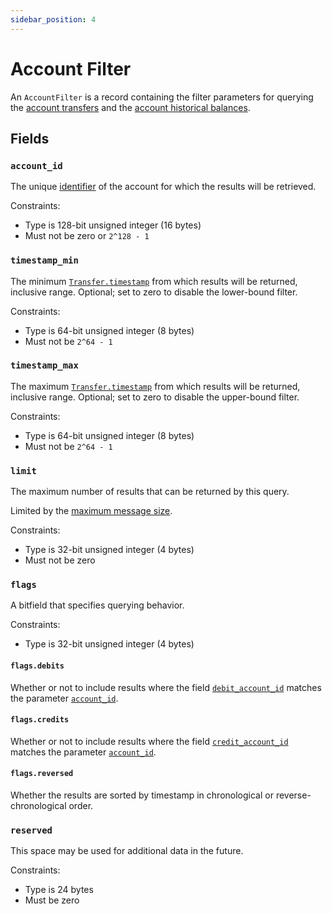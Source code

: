 ```yaml
---
sidebar_position: 4
---
```


# Account Filter

An `AccountFilter` is a record containing the filter parameters for querying
the [account transfers](operations/get_account_transfers.md)
and the [account historical balances](operations/get_account_history.md).

## Fields

### `account_id`

The unique [identifier](accounts.md#id) of the account for which the results will be retrieved.

Constraints:

* Type is 128-bit unsigned integer (16 bytes)
* Must not be zero or `2^128 - 1`

### `timestamp_min`

The minimum [`Transfer.timestamp`](transfers.md#timestamp) from which results will be returned, inclusive range.
Optional; set to zero to disable the lower-bound filter.

Constraints:

* Type is 64-bit unsigned integer (8 bytes)
* Must not be `2^64 - 1`

### `timestamp_max`

The maximum [`Transfer.timestamp`](transfers.md#timestamp) from which results will be returned, inclusive range.
Optional; set to zero to disable the upper-bound filter.

Constraints:

* Type is 64-bit unsigned integer (8 bytes)
* Must not be `2^64 - 1`

### `limit`

The maximum number of results that can be returned by this query.

Limited by the [maximum message size](../design/client-requests.md#batching-events).

Constraints:

* Type is 32-bit unsigned integer (4 bytes)
* Must not be zero

### `flags`

A bitfield that specifies querying behavior.

Constraints:

* Type is 32-bit unsigned integer (4 bytes)

#### `flags.debits`

Whether or not to include results where the field [`debit_account_id`](transfers.md#debit_account_id)
matches the parameter [`account_id`](#account_id).

#### `flags.credits`

Whether or not to include results where the field [`credit_account_id`](transfers.md#credit_account_id)
matches the parameter [`account_id`](#account_id).

#### `flags.reversed`

Whether the results are sorted by timestamp in chronological or reverse-chronological order.

### `reserved`

This space may be used for additional data in the future.

Constraints:

* Type is 24 bytes
* Must be zero